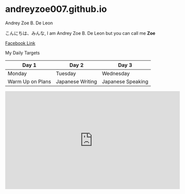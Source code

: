 # andreyzoe007.github.io
Andrey Zoe B. De Leon 

こんにちは、みんな, I am Andrey Zoe B. De Leon but you can call me **Zoe**

[Facebook Link](https://www.facebook.com/andreyzoe.deleon)




My Daily Targets

| Day 1 | Day 2 | Day 3 |
| ----------- | ----------- | ------- |
| Monday | Tuesday | Wednesday |
| Warm Up on Plans | Japanese Writing | Japanese Speaking | 


<iframe width="560" height="315" src="https://www.youtube.com/embed/KNyuN2FkdvM" title="YouTube video player" frameborder="0" allow="accelerometer; autoplay; clipboard-write; encrypted-media; gyroscope; picture-in-picture; web-share" allowfullscreen></iframe>
